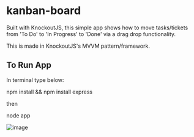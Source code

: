 # kanban-board

Built with KnockoutJS, this simple app shows how to move tasks/tickets from 'To Do' to 'In Progress' to 'Done' via a drag drop functionality.

This is made in KnockoutJS's MVVM pattern/framework.

## To Run App

In terminal type below:

npm install && npm install express

then 

node app

![image](https://github.com/rorymclaughlin432/kanban-flax-teal/assets/66029116/b6510c02-03f6-4157-906d-21580b574438)
